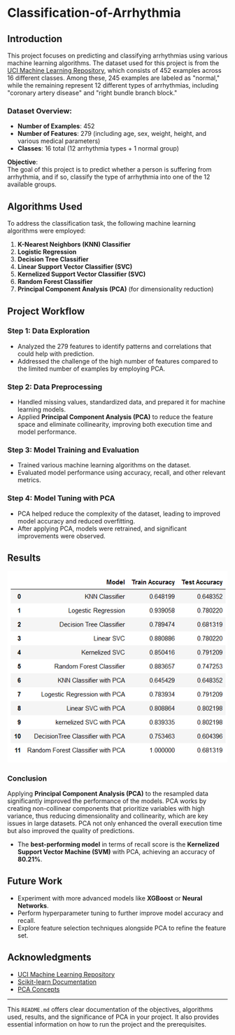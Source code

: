 # Classification-of-Arrhythmia

## Introduction

This project focuses on predicting and classifying arrhythmias using various machine learning algorithms. The dataset used for this project is from the [UCI Machine Learning Repository](https://archive.ics.uci.edu/ml/datasets/Arrhythmia), which consists of 452 examples across 16 different classes. Among these, 245 examples are labeled as "normal," while the remaining represent 12 different types of arrhythmias, including "coronary artery disease" and "right bundle branch block."

### Dataset Overview:
- **Number of Examples**: 452
- **Number of Features**: 279 (including age, sex, weight, height, and various medical parameters)
- **Classes**: 16 total (12 arrhythmia types + 1 normal group)

**Objective**:  
The goal of this project is to predict whether a person is suffering from arrhythmia, and if so, classify the type of arrhythmia into one of the 12 available groups.

## Algorithms Used

To address the classification task, the following machine learning algorithms were employed:

1. **K-Nearest Neighbors (KNN) Classifier**
2. **Logistic Regression**
3. **Decision Tree Classifier**
4. **Linear Support Vector Classifier (SVC)**
5. **Kernelized Support Vector Classifier (SVC)**
6. **Random Forest Classifier**
7. **Principal Component Analysis (PCA)** (for dimensionality reduction)

## Project Workflow

### Step 1: Data Exploration
- Analyzed the 279 features to identify patterns and correlations that could help with prediction.
- Addressed the challenge of the high number of features compared to the limited number of examples by employing PCA.

### Step 2: Data Preprocessing
- Handled missing values, standardized data, and prepared it for machine learning models.
- Applied **Principal Component Analysis (PCA)** to reduce the feature space and eliminate collinearity, improving both execution time and model performance.

### Step 3: Model Training and Evaluation
- Trained various machine learning algorithms on the dataset.
- Evaluated model performance using accuracy, recall, and other relevant metrics.

### Step 4: Model Tuning with PCA
- PCA helped reduce the complexity of the dataset, leading to improved model accuracy and reduced overfitting.
- After applying PCA, models were retrained, and significant improvements were observed.

## Results

![Results](https://raw.githubusercontent.com/shsarv/Project-Arrhythmia/master/Image/result.png)

### Conclusion

Applying **Principal Component Analysis (PCA)** to the resampled data significantly improved the performance of the models. PCA works by creating non-collinear components that prioritize variables with high variance, thus reducing dimensionality and collinearity, which are key issues in large datasets. PCA not only enhanced the overall execution time but also improved the quality of predictions.

- The **best-performing model** in terms of recall score is the **Kernelized Support Vector Machine (SVM)** with PCA, achieving an accuracy of **80.21%**.

## Future Work

- Experiment with more advanced models like **XGBoost** or **Neural Networks**.
- Perform hyperparameter tuning to further improve model accuracy and recall.
- Explore feature selection techniques alongside PCA to refine the feature set.


## Acknowledgments

- [UCI Machine Learning Repository](https://archive.ics.uci.edu/ml/datasets/Arrhythmia)
- [Scikit-learn Documentation](https://scikit-learn.org/stable/)
- [PCA Concepts](https://towardsdatascience.com/pca-using-python-scikit-learn-e653f8989e60)

---

This `README.md` offers clear documentation of the objectives, algorithms used, results, and the significance of PCA in your project. It also provides essential information on how to run the project and the prerequisites.